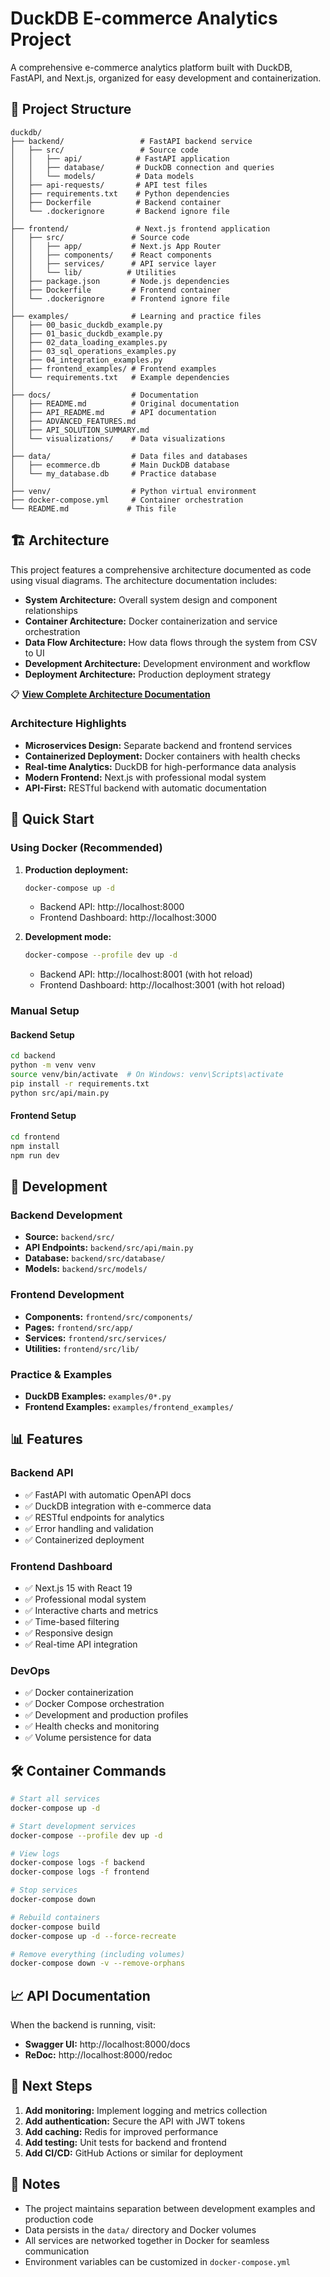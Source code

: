 # DuckDB E-commerce Analytics Project

A comprehensive e-commerce analytics platform built with DuckDB, FastAPI, and Next.js, organized for easy development and containerization.

## 📁 Project Structure

```
duckdb/
├── backend/                 # FastAPI backend service
│   ├── src/                 # Source code
│   │   ├── api/            # FastAPI application
│   │   ├── database/       # DuckDB connection and queries
│   │   └── models/         # Data models
│   ├── api-requests/       # API test files
│   ├── requirements.txt    # Python dependencies
│   ├── Dockerfile          # Backend container
│   └── .dockerignore       # Backend ignore file
│
├── frontend/               # Next.js frontend application
│   ├── src/               # Source code
│   │   ├── app/           # Next.js App Router
│   │   ├── components/    # React components
│   │   ├── services/      # API service layer
│   │   └── lib/          # Utilities
│   ├── package.json       # Node.js dependencies
│   ├── Dockerfile         # Frontend container
│   └── .dockerignore      # Frontend ignore file
│
├── examples/              # Learning and practice files
│   ├── 00_basic_duckdb_example.py
│   ├── 01_basic_duckdb_example.py
│   ├── 02_data_loading_examples.py
│   ├── 03_sql_operations_examples.py
│   ├── 04_integration_examples.py
│   ├── frontend_examples/ # Frontend examples
│   └── requirements.txt   # Example dependencies
│
├── docs/                  # Documentation
│   ├── README.md          # Original documentation
│   ├── API_README.md      # API documentation
│   ├── ADVANCED_FEATURES.md
│   ├── API_SOLUTION_SUMMARY.md
│   └── visualizations/    # Data visualizations
│
├── data/                  # Data files and databases
│   ├── ecommerce.db       # Main DuckDB database
│   └── my_database.db     # Practice database
│
├── venv/                  # Python virtual environment
├── docker-compose.yml     # Container orchestration
└── README.md             # This file
```

## 🏗️ Architecture

This project features a comprehensive architecture documented as code using visual diagrams. The architecture documentation includes:

- **System Architecture:** Overall system design and component relationships
- **Container Architecture:** Docker containerization and service orchestration  
- **Data Flow Architecture:** How data flows through the system from CSV to UI
- **Development Architecture:** Development environment and workflow
- **Deployment Architecture:** Production deployment strategy

📋 **[View Complete Architecture Documentation](docs/architecture/README.md)**

### Architecture Highlights
- **Microservices Design:** Separate backend and frontend services
- **Containerized Deployment:** Docker containers with health checks
- **Real-time Analytics:** DuckDB for high-performance data analysis
- **Modern Frontend:** Next.js with professional modal system
- **API-First:** RESTful backend with automatic documentation

## 🚀 Quick Start

### Using Docker (Recommended)

1. **Production deployment:**
   ```bash
   docker-compose up -d
   ```
   - Backend API: http://localhost:8000
   - Frontend Dashboard: http://localhost:3000

2. **Development mode:**
   ```bash
   docker-compose --profile dev up -d
   ```
   - Backend API: http://localhost:8001 (with hot reload)
   - Frontend Dashboard: http://localhost:3001 (with hot reload)

### Manual Setup

#### Backend Setup
```bash
cd backend
python -m venv venv
source venv/bin/activate  # On Windows: venv\Scripts\activate
pip install -r requirements.txt
python src/api/main.py
```

#### Frontend Setup
```bash
cd frontend
npm install
npm run dev
```

## 🔧 Development

### Backend Development
- **Source:** `backend/src/`
- **API Endpoints:** `backend/src/api/main.py`
- **Database:** `backend/src/database/`
- **Models:** `backend/src/models/`

### Frontend Development  
- **Components:** `frontend/src/components/`
- **Pages:** `frontend/src/app/`
- **Services:** `frontend/src/services/`
- **Utilities:** `frontend/src/lib/`

### Practice & Examples
- **DuckDB Examples:** `examples/0*.py`
- **Frontend Examples:** `examples/frontend_examples/`

## 📊 Features

### Backend API
- ✅ FastAPI with automatic OpenAPI docs
- ✅ DuckDB integration with e-commerce data
- ✅ RESTful endpoints for analytics
- ✅ Error handling and validation
- ✅ Containerized deployment

### Frontend Dashboard
- ✅ Next.js 15 with React 19
- ✅ Professional modal system
- ✅ Interactive charts and metrics
- ✅ Time-based filtering
- ✅ Responsive design
- ✅ Real-time API integration

### DevOps
- ✅ Docker containerization
- ✅ Docker Compose orchestration
- ✅ Development and production profiles
- ✅ Health checks and monitoring
- ✅ Volume persistence for data

## 🛠 Container Commands

```bash
# Start all services
docker-compose up -d

# Start development services
docker-compose --profile dev up -d

# View logs
docker-compose logs -f backend
docker-compose logs -f frontend

# Stop services
docker-compose down

# Rebuild containers
docker-compose build
docker-compose up -d --force-recreate

# Remove everything (including volumes)
docker-compose down -v --remove-orphans
```

## 📈 API Documentation

When the backend is running, visit:
- **Swagger UI:** http://localhost:8000/docs
- **ReDoc:** http://localhost:8000/redoc

## 🎯 Next Steps

1. **Add monitoring:** Implement logging and metrics collection
2. **Add authentication:** Secure the API with JWT tokens
3. **Add caching:** Redis for improved performance
4. **Add testing:** Unit tests for backend and frontend
5. **Add CI/CD:** GitHub Actions or similar for deployment

## 📝 Notes

- The project maintains separation between development examples and production code
- Data persists in the `data/` directory and Docker volumes
- All services are networked together in Docker for seamless communication
- Environment variables can be customized in `docker-compose.yml`